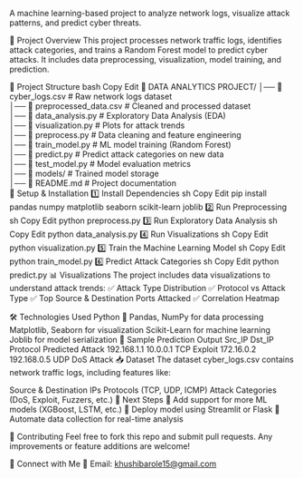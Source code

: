 A machine learning-based project to analyze network logs, visualize attack patterns, and predict cyber threats.

📌 Project Overview
This project processes network traffic logs, identifies attack categories, and trains a Random Forest model to predict cyber attacks. It includes data preprocessing, visualization, model training, and prediction.

📂 Project Structure
bash
Copy
Edit
📁 DATA ANALYTICS PROJECT/
│── 📄 cyber_logs.csv                # Raw network logs dataset  
│── 📄 preprocessed_data.csv          # Cleaned and processed dataset  
│── 📄 data_analysis.py               # Exploratory Data Analysis (EDA)  
│── 📄 visualization.py               # Plots for attack trends  
│── 📄 preprocess.py                  # Data cleaning and feature engineering  
│── 📄 train_model.py                  # ML model training (Random Forest)  
│── 📄 predict.py                      # Predict attack categories on new data  
│── 📄 test_model.py                   # Model evaluation metrics  
│── 📂 models/                         # Trained model storage  
│── 📄 README.md                       # Project documentation  
🔧 Setup & Installation
1️⃣ Install Dependencies
sh
Copy
Edit
pip install pandas numpy matplotlib seaborn scikit-learn joblib
2️⃣ Run Preprocessing
sh
Copy
Edit
python preprocess.py
3️⃣ Run Exploratory Data Analysis
sh
Copy
Edit
python data_analysis.py
4️⃣ Run Visualizations
sh
Copy
Edit
python visualization.py
5️⃣ Train the Machine Learning Model
sh
Copy
Edit
python train_model.py
6️⃣ Predict Attack Categories
sh
Copy
Edit
python predict.py
📊 Visualizations
The project includes data visualizations to understand attack trends:
✅ Attack Type Distribution
✅ Protocol vs Attack Type
✅ Top Source & Destination Ports Attacked
✅ Correlation Heatmap

🛠️ Technologies Used
Python 🐍
Pandas, NumPy for data processing
Matplotlib, Seaborn for visualization
Scikit-Learn for machine learning
Joblib for model serialization
📌 Sample Prediction Output
Src_IP	Dst_IP	Protocol	Predicted Attack
192.168.1.1	10.0.0.1	TCP	Exploit
172.16.0.2	192.168.0.5	UDP	DoS Attack
📥 Dataset
The dataset cyber_logs.csv contains network traffic logs, including features like:

Source & Destination IPs
Protocols (TCP, UDP, ICMP)
Attack Categories (DoS, Exploit, Fuzzers, etc.)
🔹 Next Steps
🔹 Add support for more ML models (XGBoost, LSTM, etc.)
🔹 Deploy model using Streamlit or Flask
🔹 Automate data collection for real-time analysis

📌 Contributing
Feel free to fork this repo and submit pull requests. Any improvements or feature additions are welcome!

🔗 Connect with Me
📧 Email: khushibarole15@gmail.com